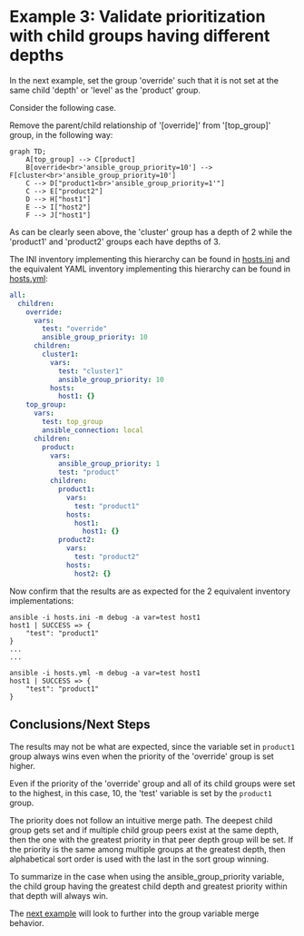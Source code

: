 
# Example 3: Validate prioritization with child groups having different depths

In the next example, set the group 'override' such that it is not set at the same child 'depth' or 'level' as the 'product' group. 

Consider the following case.

Remove the parent/child relationship of '[override]' from '[top_group]' group, in the following way:


```mermaid
graph TD;
    A[top_group] --> C[product]
    B[override<br>'ansible_group_priority=10'] --> F[cluster<br>'ansible_group_priority=10']
    C --> D["product1<br>'ansible_group_priority=1'"]
    C --> E["product2"]
    D --> H["host1"]
    E --> I["host2"]
    F --> J["host1"]
```

As can be clearly seen above, the 'cluster' group has a depth of 2 while the 'product1' and 'product2' groups each have depths of 3.

The INI inventory implementing this hierarchy can be found in [hosts.ini](./hosts.ini) and the equivalent YAML inventory implementing this hierarchy can be found in [hosts.yml](./hosts.yml):

```yaml
all:
  children:
    override:
      vars:
        test: "override"
        ansible_group_priority: 10
      children:
        cluster1:
          vars:
            test: "cluster1"
            ansible_group_priority: 10
          hosts:
            host1: {}
    top_group:
      vars:
        test: top_group
        ansible_connection: local
      children:
        product:
          vars:
            ansible_group_priority: 1
            test: "product"
          children:
            product1:
              vars:
                test: "product1"
              hosts:
                host1:
                  host1: {}
            product2:
              vars:
                test: "product2"
              hosts:
                host2: {}
```

Now confirm that the results are as expected for the 2 equivalent inventory implementations:

```output
ansible -i hosts.ini -m debug -a var=test host1
host1 | SUCCESS => {
    "test": "product1"
}
...
...

ansible -i hosts.yml -m debug -a var=test host1
host1 | SUCCESS => {
    "test": "product1"
}
```



## Conclusions/Next Steps

The results may not be what are expected, since the variable set in `product1` group always wins even when the priority of the 'override' group is set higher. 

Even if the priority of the 'override' group and all of its child groups were set to the highest, in this case, 10, the 'test' variable is set by the `product1` group.

The priority does not follow an intuitive merge path.  The deepest child group gets set and if multiple child group peers exist at the same depth, then the one with the greatest priority in that peer depth group will be set.  If the priority is the same among multiple groups at the greatest depth, then alphabetical sort order is used with the last in the sort group winning. 

To summarize in the case when using the ansible_group_priority variable, the child group having the greatest child depth and greatest priority within that depth will always win.

The [next example](../example4/README.md) will look to further into the group variable merge behavior.
